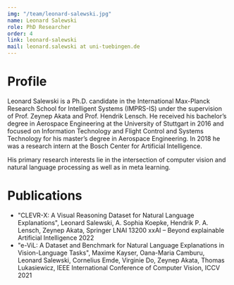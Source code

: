 ```yaml
---
img: "/team/leonard-salewski.jpg"
name: Leonard Salewski
role: PhD Researcher
order: 4
link: leonard-salewski
mail: leonard.salewski at uni-tuebingen.de
---
```


# Profile
Leonard Salewski is a Ph.D. candidate in the International Max-Planck Research School for Intelligent Systems (IMPRS-IS) under the supervision of Prof. Zeynep Akata and Prof. Hendrik Lensch. He received his bachelor’s degree in Aerospace Engineering at the University of Stuttgart in 2016 and focused on Information Technology and Flight Control and Systems Technology for his master’s degree in Aerospace Engineering. In 2018 he was a research intern at the Bosch Center for Artificial Intelligence.

His primary research interests lie in the intersection of computer vision and natural language processing as well as in meta learning.

# Publications

- "CLEVR-X: A Visual Reasoning Dataset for Natural Language Explanations", Leonard Salewski, A. Sophia Koepke, Hendrik P. A. Lensch, Zeynep Akata, Springer LNAI 13200 xxAI – Beyond explainable Artificial Intelligence 2022
- "e-ViL: A Dataset and Benchmark for Natural Language Explanations in Vision-Language Tasks", Maxime Kayser, Oana-Maria Camburu, Leonard Salewski, Cornelius Emde, Virginie Do, Zeynep Akata, Thomas Lukasiewicz, IEEE International Conference of Computer Vision, ICCV 2021
